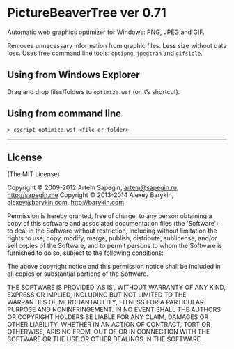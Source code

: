 # PictureBeaverTree ver 0.71

Automatic web graphics optimizer for Windows: PNG, JPEG and GIF.

Removes unnecessary information from graphic files. Less size without data loss. Uses free command line tools: `optipng`, `jpegtran`  and `gifsicle`.


## Using from Windows Explorer

Drag and drop files/folders to `optimize.wsf` (or it’s shortcut).

## Using from command line

```
> cscript optimize.wsf <file or folder>
```


---

## License 

(The MIT License)

Copyright © 2009-2012 Artem Sapegin, artem@sapegin.ru, http://sapegin.me
Copyright © 2013-2014 Alexey Barykin, alexey@barykin.com, http://barykin.com

Permission is hereby granted, free of charge, to any person obtaining
a copy of this software and associated documentation files (the
'Software'), to deal in the Software without restriction, including
without limitation the rights to use, copy, modify, merge, publish,
distribute, sublicense, and/or sell copies of the Software, and to
permit persons to whom the Software is furnished to do so, subject to
the following conditions:

The above copyright notice and this permission notice shall be
included in all copies or substantial portions of the Software.

THE SOFTWARE IS PROVIDED 'AS IS', WITHOUT WARRANTY OF ANY KIND,
EXPRESS OR IMPLIED, INCLUDING BUT NOT LIMITED TO THE WARRANTIES OF
MERCHANTABILITY, FITNESS FOR A PARTICULAR PURPOSE AND NONINFRINGEMENT.
IN NO EVENT SHALL THE AUTHORS OR COPYRIGHT HOLDERS BE LIABLE FOR ANY
CLAIM, DAMAGES OR OTHER LIABILITY, WHETHER IN AN ACTION OF CONTRACT,
TORT OR OTHERWISE, ARISING FROM, OUT OF OR IN CONNECTION WITH THE
SOFTWARE OR THE USE OR OTHER DEALINGS IN THE SOFTWARE.